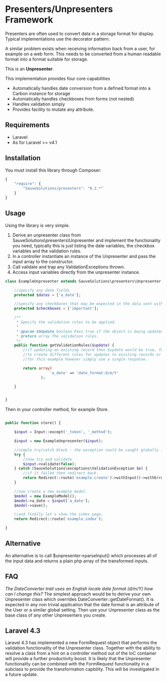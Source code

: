 Presenters/Unpresenters Framework
=====================

Presenters are often used to convert data in a storage format for display. Typical implementations use the decorator pattern.

A similar problem exists when receiving information back from a user, for example on a web form. This needs to be
converted from a human readable format into a format suitable for storage.

This is an **Unpresenter**.

This implementation provides four core capabilities

* Automatically handles date conversion from a defined format into a Carbon instance for storage
* Automatically handles checkboxes from forms (not nested)
* Handles validation simply
* Provides facility to mutate any attribute.

Requirements
------------
* Laravel
* As for Laravel >= v4.1

Installation
------------
You must install this library through Composer:

```javascript
{
    "require": {
        "SauveSolutions/presenters": "0.2.*"
    }
}
```

Usage
------

Using the library is very simple.

1. Derive an unpresenter class from SauveSolutions\presenters\Unpresenter and implement the functionality you need, typically
this is just listing the date variables, the checkbox variables and the validation rules.
2. In a controller instantiate an instance of the Unpresenter and pass the input array to the constructor.
3. Call validate and trap any ValidationExceptions thrown.
4. Access input variables directly from the unpresenter instance.

```php
class ExampleUnpresenter extends SauveSolutions\presenters\Unpresenter {

    //specify any date fields
    protected $dates = ['a_date'];

    //specify any checkboxes that may be expected in the data sent with the web request
    protected $checkboxes = ['important'];

    /**
     * Specify the validation rules to be applied.
     *
     * @param $bUpdate boolean Pass true if the object is being updated, false otherwise.
     * @return array The validation rules.
     */
    public function getValidationRules($update) {
        //if updating an existing record then $update would be true, for a new record it would be false. This allows you
        //to create different rules for updates to existing records or creation of new records, e.g. unique checks that exclude the current record.
        //for this example however simply use a single response.

        return array(
                    'a_date' => 'date_format:d/m/Y'
                );

    }


}
```

Then in your controller method, for example Store.

```php

public function store() {

    $input = Input::except('_token', '_method');

    $input = new ExampleUnpresenter($input);

    //simple try/catch block - the exception could be caught globally if preferred.
    try {
        //now try and validate
        $input->validate(false);
    } catch (SauveSolutions\exceptions\ValidationException $e) {
        //if it failed then redirect back.
        return Redirect::route('example.create')->withInput()->withErrors($e->getValidationErrors());
    }

    //now create a new example model.
    $model = new ExampleModel();
    $model->a_date = $input['a_date'];
    $model->save();

    //and finally let's show the index page.
    return Redirect::route('example.index');

}

```

Alternative
-----------
An alternative is to call $unpresenter->parseInput() which processes all of the input data and returns a plain php array
of the transformed inputs.



FAQ
---
*The DateConverter trait uses an English locale date format (d/m/Y) how can I change this?* The simplest approach would be
to derive your own Unpresenter class which overrides DateConverter::getDateFormat(). It is expected in any non trivial application
that the date format is an attribute of the User or a similar global setting. Then use your Unpresenter class as the base class
 of any other Unpresenters you create.

Laravel 4.3
------------
Laravel 4.3 has implemented a new FormRequest object that performs the validation functionality of the Unpresenter class. Together with the
ability to resolve a class from a hint on a controller method out of the IoC container will provide a further productivity boost.
It is likely that the Unpresenter functionality can be combined with the FormRequest functionality in a subclass to provide the
transformation capbility. This will be investigated in a future update.